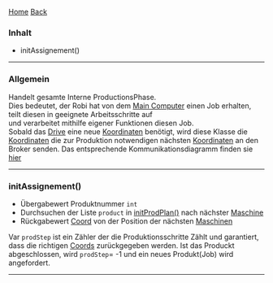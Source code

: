 [Home](home) [Back](WikiSolidus)


### Inhalt ###
- initAssignement()



----------
### Allgemein ###

Handelt gesamte Interne ProductionsPhase.  
Dies bedeutet, der Robi hat von dem [Main Computer](ProductControllMain) einen Job erhalten, teilt diesen in geeignete Arbeitsschritte auf  
und verarbeitet mithilfe eigener Funktionen diesen Job.  
Sobald das [Drive](Drive) eine neue [Koordinaten](Coord) benötigt, wird diese Klasse die [Koordinaten](Coord) die zur Produktion notwendigen nächsten [Koordinaten](Coord) an den Broker senden.
Das entsprechende Kommunikationsdiagramm finden sie [hier](ProductControllMain)

----------

### initAssignement() ###

- Übergabewert Produktnummer `int`
- Durchsuchen der Liste `product` in [initProdPlan()](ProductAssembly) nach nächster [Maschine](Machine)
- Rückgabewert [Coord](Coord) von der Position der nächsten [Maschinen](Machine) 

Var `prodStep` ist ein Zähler der die Produktionsschritte Zählt und garantiert, dass die richtigen [Coords](Coord) zurückgegeben werden.
Ist das Produckt abgeschlossen, wird `prodStep`= -1  und ein neues Produkt(Job) wird angefordert. 

----------
